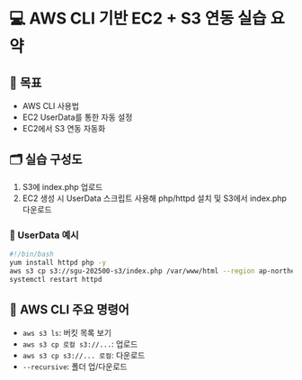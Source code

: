 
# 💻 AWS CLI 기반 EC2 + S3 연동 실습 요약

## 🎯 목표
- AWS CLI 사용법
- EC2 UserData를 통한 자동 설정
- EC2에서 S3 연동 자동화

## 🗂️ 실습 구성도
1. S3에 index.php 업로드
2. EC2 생성 시 UserData 스크립트 사용해 php/httpd 설치 및 S3에서 index.php 다운로드

### 📜 UserData 예시
```bash
#!/bin/bash
yum install httpd php -y
aws s3 cp s3://sgu-202500-s3/index.php /var/www/html --region ap-northeast-2
systemctl restart httpd
```

## 🧰 AWS CLI 주요 명령어
- `aws s3 ls`: 버킷 목록 보기
- `aws s3 cp 로컬 s3://...`: 업로드
- `aws s3 cp s3://... 로컬`: 다운로드
- `--recursive`: 폴더 업/다운로드
